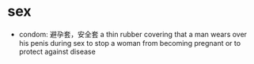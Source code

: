 # sex

- condom: 避孕套，安全套 a thin rubber covering that a man wears over his penis during sex to stop a woman from becoming pregnant or to protect against disease
